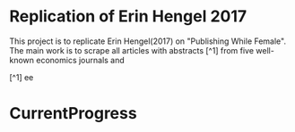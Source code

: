 # Replication of Erin Hengel 2017

This project is to replicate Erin Hengel(2017) on "Publishing While  Female". The main work is to scrape all articles with abstracts [^1] from five well-known economics journals and 


[^1] ee
# CurrentProgress